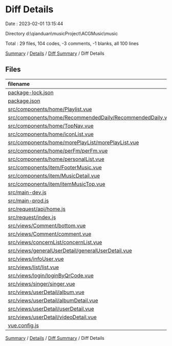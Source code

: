 # Diff Details

Date : 2023-02-01 13:15:44

Directory d:\\qianduan\\musicProject\\ACGMusic\\music

Total : 29 files,  104 codes, -3 comments, -1 blanks, all 100 lines

[Summary](results.md) / [Details](details.md) / [Diff Summary](diff.md) / Diff Details

## Files
| filename | language | code | comment | blank | total |
| :--- | :--- | ---: | ---: | ---: | ---: |
| [package-lock.json](/package-lock.json) | JSON | 11 | 0 | 0 | 11 |
| [package.json](/package.json) | JSON | 1 | 0 | 0 | 1 |
| [src/components/home/Playlist.vue](/src/components/home/Playlist.vue) | Vue | -1 | 0 | 0 | -1 |
| [src/components/home/RecommendedDaily/RecommendedDaily.vue](/src/components/home/RecommendedDaily/RecommendedDaily.vue) | Vue | 0 | 1 | 0 | 1 |
| [src/components/home/TopNav.vue](/src/components/home/TopNav.vue) | Vue | 2 | 0 | -1 | 1 |
| [src/components/home/iconList.vue](/src/components/home/iconList.vue) | Vue | 2 | 1 | 0 | 3 |
| [src/components/home/morePlayList/morePlayList.vue](/src/components/home/morePlayList/morePlayList.vue) | Vue | 0 | -2 | -1 | -3 |
| [src/components/home/perFm/perFm.vue](/src/components/home/perFm/perFm.vue) | Vue | 1 | -1 | 0 | 0 |
| [src/components/home/personalList.vue](/src/components/home/personalList.vue) | Vue | 1 | 1 | -1 | 1 |
| [src/components/item/FooterMusic.vue](/src/components/item/FooterMusic.vue) | Vue | 9 | 3 | 0 | 12 |
| [src/components/item/MusicDetail.vue](/src/components/item/MusicDetail.vue) | Vue | 4 | 6 | 1 | 11 |
| [src/components/item/itemMusicTop.vue](/src/components/item/itemMusicTop.vue) | Vue | 14 | -2 | 2 | 14 |
| [src/main-dev.js](/src/main-dev.js) | JavaScript | 2 | 0 | -1 | 1 |
| [src/main-prod.js](/src/main-prod.js) | JavaScript | 4 | -2 | 0 | 2 |
| [src/request/api/home.js](/src/request/api/home.js) | JavaScript | 6 | 1 | 2 | 9 |
| [src/request/index.js](/src/request/index.js) | JavaScript | 0 | 3 | 0 | 3 |
| [src/views/Comment/bottom.vue](/src/views/Comment/bottom.vue) | Vue | 0 | -2 | 0 | -2 |
| [src/views/Comment/comment.vue](/src/views/Comment/comment.vue) | Vue | 0 | -2 | 0 | -2 |
| [src/views/concernList/concernList.vue](/src/views/concernList/concernList.vue) | Vue | 4 | 0 | -1 | 3 |
| [src/views/generalUserDetail/generalUserDetail.vue](/src/views/generalUserDetail/generalUserDetail.vue) | Vue | 17 | -4 | -1 | 12 |
| [src/views/infoUser.vue](/src/views/infoUser.vue) | Vue | 0 | 2 | -1 | 1 |
| [src/views/list/list.vue](/src/views/list/list.vue) | Vue | -4 | -1 | 1 | -4 |
| [src/views/login/loginByQrCode.vue](/src/views/login/loginByQrCode.vue) | Vue | 2 | 1 | 1 | 4 |
| [src/views/singer/singer.vue](/src/views/singer/singer.vue) | Vue | 7 | 2 | 0 | 9 |
| [src/views/userDetail/album.vue](/src/views/userDetail/album.vue) | Vue | 0 | 0 | 1 | 1 |
| [src/views/userDetail/albumDetail.vue](/src/views/userDetail/albumDetail.vue) | Vue | 0 | 0 | -1 | -1 |
| [src/views/userDetail/userDetail.vue](/src/views/userDetail/userDetail.vue) | Vue | 14 | 0 | 1 | 15 |
| [src/views/userDetail/videoDetail.vue](/src/views/userDetail/videoDetail.vue) | Vue | 3 | -10 | -1 | -8 |
| [vue.config.js](/vue.config.js) | JavaScript | 5 | 2 | -1 | 6 |

[Summary](results.md) / [Details](details.md) / [Diff Summary](diff.md) / Diff Details